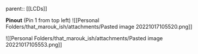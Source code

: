 parent:: [[LCDs]]

**Pinout** (Pin 1 from top left)
![[Personal Folders/that_marouk_ish/attachments/Pasted image 20221017105520.png]]

![[Personal Folders/that_marouk_ish/attachments/Pasted image 20221017105553.png]]